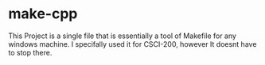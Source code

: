 # make-cpp
This Project is a single file that is essentially a tool of Makefile for any windows machine. I specifally used it for CSCI-200, however It doesnt have to stop there.
